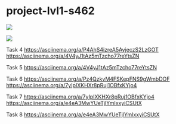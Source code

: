 # project-lvl1-s462
<a href="https://codeclimate.com/github/knerok/project-lvl1-s462/maintainability"><img src="https://api.codeclimate.com/v1/badges/b7a9a089db873c083875/maintainability" /></a>

<a href="https://travis-ci.org/knerok/project-lvl1-s462"><img src="https://travis-ci.org/knerok/project-lvl1-s462.svg?branch=master"></a>

Task 4
https://asciinema.org/a/P4AhS4izreA5AyjeczS2LzGOT
https://asciinema.org/a/4V4yJ1tAz5mTzcho77reYtsZN

Task 5
https://asciinema.org/a/4V4yJ1tAz5mTzcho77reYtsZN

Task 6
https://asciinema.org/a/Pz4QzkvM4FSKepFNS9gWmbDOF
https://asciinema.org/a/7yIpIXKHXr8pRuj1OBfxKYjo4


Task 7
https://asciinema.org/a/7yIpIXKHXr8pRuj1OBfxKYjo4
https://asciinema.org/a/e4eA3MwYUeTjlYmIxxyiCSUtX


Task 8
https://asciinema.org/a/e4eA3MwYUeTjlYmIxxyiCSUtX
